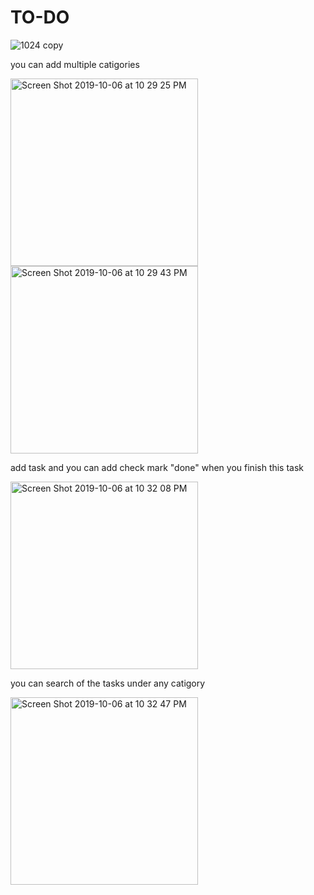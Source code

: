 # TO-DO
![1024 copy](https://user-images.githubusercontent.com/35971760/66274730-398a3300-e88a-11e9-87b9-1b2bfbe8ab1d.png)

you can add multiple catigories

<img width="300" alt="Screen Shot 2019-10-06 at 10 29 25 PM" src="https://user-images.githubusercontent.com/35971760/66274697-fb8d0f00-e889-11e9-8c1f-dbf036eab6f4.png">

<img width="300" alt="Screen Shot 2019-10-06 at 10 29 43 PM" src="https://user-images.githubusercontent.com/35971760/66274699-fcbe3c00-e889-11e9-8cda-90c548f3bf16.png">

add task and you can add check mark "done" when you finish this task

<img width="300" alt="Screen Shot 2019-10-06 at 10 32 08 PM" src="https://user-images.githubusercontent.com/35971760/66274700-fdef6900-e889-11e9-9820-df998d4a0a76.png">

you can search of the tasks under any catigory


<img width="300" alt="Screen Shot 2019-10-06 at 10 32 47 PM" src="https://user-images.githubusercontent.com/35971760/66274702-ff209600-e889-11e9-88b8-6d1e42e5ca17.png">
